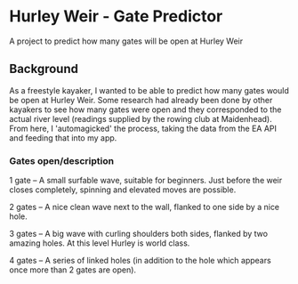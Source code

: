 # Hurley Weir - Gate Predictor
A project to predict how many gates will be open at Hurley Weir

## Background
As a freestyle kayaker, I wanted to be able to predict how many gates would be open at Hurley Weir. Some research had already been done by other kayakers to see how many gates were open and they corresponded to the actual river level (readings supplied by the rowing club at Maidenhead). From here, I 'automagicked' the process, taking the data from the EA API and feeding that into my app.

### Gates open/description
1 gate – A small surfable wave, suitable for beginners. Just before the weir closes completely, spinning and elevated moves are possible.

2 gates – A nice clean wave next to the wall, flanked to one side by a nice hole.

3 gates – A big wave with curling shoulders both sides, flanked by two amazing holes. At this level Hurley is world class.

4 gates – A series of linked holes (in addition to the hole which appears once more than 2 gates are open).

